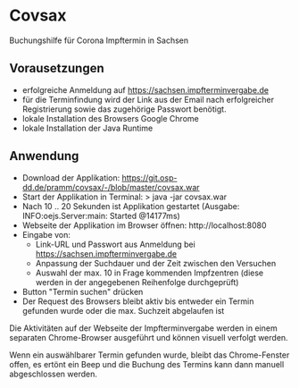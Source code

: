 # Covsax

Buchungshilfe für Corona Impftermin in Sachsen

## Vorausetzungen
- erfolgreiche Anmeldung auf https://sachsen.impfterminvergabe.de
- für die Terminfindung wird der Link aus der Email nach erfolgreicher Registrierung sowie das zugehörige Passwort benötigt.
- lokale Installation des Browsers Google Chrome
- lokale Installation der Java Runtime

## Anwendung
- Download der Applikation: https://git.osp-dd.de/pramm/covsax/-/blob/master/covsax.war
- Start der Applikation in Terminal: > java -jar covsax.war
- Nach 10 .. 20 Sekunden ist Applikation gestartet (Ausgabe: INFO:oejs.Server:main: Started @14177ms)
- Webseite der Applikation im Browser öffnen: http://localhost:8080
- Eingabe von:
  - Link-URL und Passwort aus Anmeldung bei https://sachsen.impfterminvergabe.de
  - Anpassung der Suchdauer und der Zeit zwischen den Versuchen
  - Auswahl der max. 10 in Frage kommenden Impfzentren (diese werden in der angegebenen Reihenfolge durchgeprüft)
- Button "Termin suchen" drücken 
- Der Request des Browsers bleibt aktiv bis entweder ein Termin gefunden wurde oder die max. Suchzeit abgelaufen ist

Die Aktivitäten auf der Webseite der Impfterminvergabe werden in einem separaten Chrome-Browser ausgeführt und können visuell verfolgt werden.

Wenn ein auswählbarer Termin gefunden wurde, bleibt das Chrome-Fenster offen, es ertönt ein Beep und die Buchung des Termins kann dann manuell abgeschlossen werden.